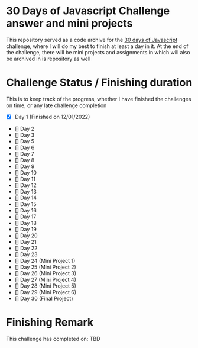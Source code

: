 # 30 Days of Javascript Challenge answer and mini projects
This repository served as a code archive for the [30 days of Javascript](https://github.com/Asabeneh/30-Days-Of-JavaScript) challenge, where I will do my best to finish at least a day in it. At the end of the challenge, there will be mini projects and assignments in which will also be archived in is repository as well
# Challenge Status / Finishing duration
This is to keep track of the progress, whether I  have finished the challenges on time, or any late challenge completion

- [x] Day 1 (Finished on 12/01/2022)
- [] Day 2
- [] Day 3
- [] Day 5
- [] Day 6
- [] Day 7
- [] Day 8
- [] Day 9
- [] Day 10
- [] Day 11
- [] Day 12
- [] Day 13
- [] Day 14
- [] Day 15
- [] Day 16
- [] Day 17
- [] Day 18
- [] Day 19
- [] Day 20
- [] Day 21
- [] Day 22
- [] Day 23
- [] Day 24 (Mini Project 1)
- [] Day 25 (Mini Project 2)
- [] Day 26 (Mini Project 3)
- [] Day 27 (Mini Project 4)
- [] Day 28 (Mini Project 5)
- [] Day 29 (Mini Project 6)
- [] Day 30 (Final Project)

# Finishing Remark
This challenge has completed on: TBD